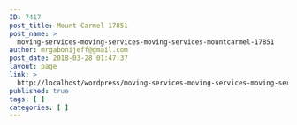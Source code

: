 ```yaml
---
ID: 7417
post_title: Mount Carmel 17851
post_name: >
  moving-services-moving-services-moving-services-mountcarmel-17851
author: mrgabonijeff@gmail.com
post_date: 2018-03-28 01:47:37
layout: page
link: >
  http://localhost/wordpress/moving-services-moving-services-moving-services-mountcarmel-17851/
published: true
tags: [ ]
categories: [ ]
---
```

